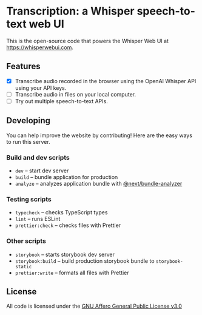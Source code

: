 # Transcription: a Whisper speech-to-text web UI

This is the open-source code that powers the Whisper Web UI at https://whisperwebui.com.

## Features

- [X] Transcribe audio recorded in the browser using the OpenAI Whisper API using your API keys.
- [ ] Transcribe audio in files on your local computer.
- [ ] Try out multiple speech-to-text APIs.

## Developing

You can help improve the website by contributing! Here are the easy ways to run this server.

### Build and dev scripts

- `dev` – start dev server
- `build` – bundle application for production
- `analyze` – analyzes application bundle
  with [@next/bundle-analyzer](https://www.npmjs.com/package/@next/bundle-analyzer)

### Testing scripts

- `typecheck` – checks TypeScript types
- `lint` – runs ESLint
- `prettier:check` – checks files with Prettier

### Other scripts

- `storybook` – starts storybook dev server
- `storybook:build` – build production storybook bundle to `storybook-static`
- `prettier:write` – formats all files with Prettier

## License

All code is licensed under the [GNU Affero General Public License v3.0](https://spdx.org/licenses/AGPL-3.0-only.html)
